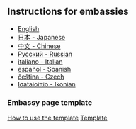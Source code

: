 ## Instructions for embassies
<ul>
  <li lang="en"><a href="./english.html"> English </a></li>
  <li lang="en"><a href="./japanese.html"> 日本 - Japanese </a></li>
  <li lang="zh"><a href="./chinese.html"> 中文 - Chinese </a></li>
  <li lang="zh"><a href="./russian.html"> Pусский - Russian </a></li>
  <li lang="it"><a href="./italian.html"> italiano - Italian </a></li>
  <li lang="es"><a href="./spanish.html"> español - Spanish </a></li>
  <li lang="cz"><a href="./czech.html">čeština - Czech</a></li>
  <li lang="unknown"><a href="./ikonian.html">Iσataioiπio - Ikonian</a></li>
</ul>

### Embassy page template
<a href="./template/" class="thickbutton thick"><span>How to use the template</span></a>
<a href="./template/embassypage.html" target="_blank" class="thickbutton thick"><span>Template</span></a>
